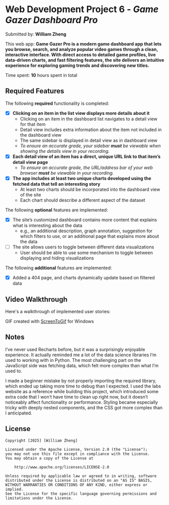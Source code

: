 # Web Development Project 6 - *Game Gazer Dashboard Pro*

Submitted by: **William Zheng**

This web app: **Game Gazer Pro is a modern game dashboard app that lets you browse, search, and analyze popular video games through a clean, interactive interface. With direct access to detailed game profiles, live data-driven charts, and fast filtering features, the site delivers an intuitive experience for exploring gaming trends and discovering new titles.**

Time spent: **10** hours spent in total

## Required Features

The following **required** functionality is completed:

- [x] **Clicking on an item in the list view displays more details about it**
  - Clicking on an item in the dashboard list navigates to a detail view for that item
  - Detail view includes extra information about the item not included in the dashboard view
  - The same sidebar is displayed in detail view as in dashboard view
  - *To ensure an accurate grade, your sidebar **must** be viewable when showing the details view in your recording.*
- [x] **Each detail view of an item has a direct, unique URL link to that item’s detail view page**
  -  *To ensure an accurate grade, the URL/address bar of your web browser **must** be viewable in your recording.*
- [x] **The app includes at least two unique charts developed using the fetched data that tell an interesting story**
  - At least two charts should be incorporated into the dashboard view of the site
  - Each chart should describe a different aspect of the dataset


The following **optional** features are implemented:

- [x] The site’s customized dashboard contains more content that explains what is interesting about the data 
  - e.g., an additional description, graph annotation, suggestion for which filters to use, or an additional page that explains more about the data
- [ ] The site allows users to toggle between different data visualizations
  - User should be able to use some mechanism to toggle between displaying and hiding visualizations 

  
The following **additional** features are implemented:

* [x] Added a 404 page, and charts dynamically update based on filtered data

## Video Walkthrough

Here's a walkthrough of implemented user stories:



GIF created with [ScreenToGif](https://www.screentogif.com/) for Windows

## Notes

I’ve never used Recharts before, but it was a surprisingly enjoyable experience. It actually reminded me a lot of the data science libraries I’m used to working with in Python. The most challenging part on the JavaScript side was fetching data, which felt more complex than what I’m used to.

I made a beginner mistake by not properly importing the required library, which ended up taking more time to debug than I expected. I used the labs website as a reference while building this project, which introduced some extra code that I won’t have time to clean up right now, but it doesn’t noticeably affect functionality or performance. Styling became especially tricky with deeply nested components, and the CSS got more complex than I anticipated.

## License

    Copyright [2025] [William Zheng]

    Licensed under the Apache License, Version 2.0 (the "License");
    you may not use this file except in compliance with the License.
    You may obtain a copy of the License at

        http://www.apache.org/licenses/LICENSE-2.0

    Unless required by applicable law or agreed to in writing, software
    distributed under the License is distributed on an "AS IS" BASIS,
    WITHOUT WARRANTIES OR CONDITIONS OF ANY KIND, either express or implied.
    See the License for the specific language governing permissions and
    limitations under the License.